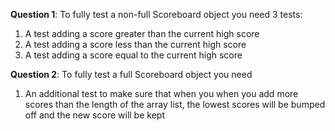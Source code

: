 **Question 1**: To fully test a non-full Scoreboard object you need 3 tests:

1. A test adding a score greater than the current high score
2. A test adding a score less than the current high score
3. A test adding a score equal to the current high score

**Question 2**: To fully test a full Scoreboard object you need 

1. An additional test to make sure that when you when you add more scores than the length of the array list, the lowest scores will be bumped off and the new score will be kept